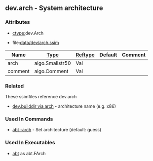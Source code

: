 ## dev.arch - System architecture


### Attributes
<a href="#attributes"></a>
* [ctype:](/txt/ssimdb/dmmeta/ctype.md)dev.Arch

* file:[data/dev/arch.ssim](/data/dev/arch.ssim)

|Name|[Type](/txt/ssimdb/dmmeta/ctype.md)|[Reftype](/txt/ssimdb/dmmeta/reftype.md)|Default|Comment|
|---|---|---|---|---|
|arch|algo.Smallstr50|Val|
|comment|algo.Comment|Val|

### Related
<a href="#related"></a>
These ssimfiles reference dev.arch

* [dev.builddir via arch](/txt/ssimdb/dev/builddir.md) - architecture name (e.g. x86)

### Used In Commands
<a href="#used-in-commands"></a>
* [abt -arch](/txt/exe/abt/README.md) - Set architecture (default: guess)

### Used In Executables
<a href="#used-in-executables"></a>
* [abt](/txt/exe/abt/README.md) as abt.FArch

